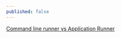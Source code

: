 ```yaml
---
published: false
---
```



[Command line runner vs Application Runner](https://www.youtube.com/watch?v=FEpzBk_qQyY)